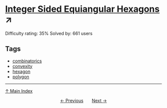# [Integer Sided Equiangular Hexagons](https://projecteuler.net/problem=600) ↗️

Difficulty rating: 35%
Solved by: 661 users
## Tags

- [combinatorics](../tags/combinatorics.md)
- [convexity](../tags/convexity.md)
- [hexagon](../tags/hexagon.md)
- [polygon](../tags/polygon.md)



---

[↑ Main Index](../README.md)


<div align=center><a href='599.md'>← Previous</a> &nbsp;&nbsp; &nbsp;&nbsp;  <a href='601.md'>Next →</a></div>
